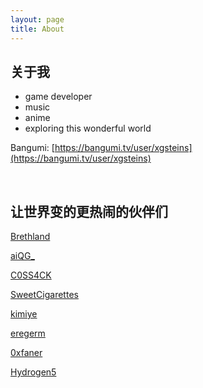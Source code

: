 ```yaml
---
layout: page
title: About
---
```


## 关于我

- game developer
- music
- anime
- exploring this wonderful world

Bangumi: [https://bangumi.tv/user/xgsteins](https://bangumi.tv/user/xgsteins)

<br/>

## 让世界变的更热闹的伙伴们

[Brethland](http://www.yuki.systems/)

[aiQG_](http://www.zhoujunquan.com)

[C0SS4CK](http://120.79.211.91/)

[SweetCigarettes](http://www.cfzhao.com)

[kimiye](http://www.kimiye.xyz)

[eregerm](https://4eay7lab.com/)

[0xfaner](https://blog.0xfaner.site)

[Hydrogen5](https://hydrogen5.github.io/)

<br/>
